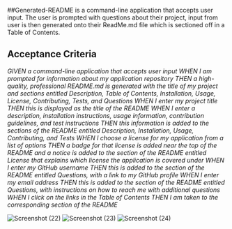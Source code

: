 ##Generated-README is a command-line application that accepts user input.
The user is prompted with questions about their project, input from user is then generated onto their ReadMe.md file which
is sectioned off in a Table of Contents.

## Acceptance Criteria
*GIVEN a command-line application that accepts user input*
*WHEN I am prompted for information about my application repository*
*THEN a high-quality, professional README.md is generated with the title of my project and sections entitled Description, Table of Contents, Installation, Usage, License, Contributing, Tests, and Questions*
*WHEN I enter my project title*
*THEN this is displayed as the title of the README*
*WHEN I enter a description, installation instructions, usage information, contribution guidelines, and test instructions*
*THEN this information is added to the sections of the README entitled Description, Installation, Usage, Contributing, and Tests*
*WHEN I choose a license for my application from a list of options*
*THEN a badge for that license is added near the top of the README and a notice is added to the section of the README entitled License that explains which license the application is covered under*
*WHEN I enter my GitHub username*
*THEN this is added to the section of the README entitled Questions, with a link to my GitHub profile*
*WHEN I enter my email address*
*THEN this is added to the section of the README entitled Questions, with instructions on how to reach me with additional questions*
*WHEN I click on the links in the Table of Contents*
*THEN I am taken to the corresponding section of the README*


![Screenshot (22)](https://github.com/Overam23/Generated-README/assets/151860154/5c4bedfd-0803-4673-acd2-3fba33c646b6)
![Screenshot (23)](https://github.com/Overam23/Generated-README/assets/151860154/86046acc-4d1f-48eb-9a11-9bc6d8914ccc)
![Screenshot (24)](https://github.com/Overam23/Generated-README/assets/151860154/8a7962a0-58da-4f3e-80c5-cefb7c6e5e60)
